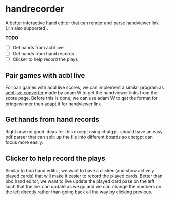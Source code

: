 # handrecorder
A better interactive hand editor that can render and parse handviewer link (.lin also supported).

**TODO**
- [ ] Get hands from acbl live
- [ ] Get hands from hand records
- [ ] Clicker to help record the plays

## Pair games with acbl live
For pair games with acbl live scores, we can implement a similar program as [acbl live converter](https://www.tameware.com/adam/bridge/utilities/) made by adam W to get the handviewer links from the score page. Before this is done, we can use adam W to get the format for bridgewinner then adapt it for handviewer link

## Get hands from hand records
Right now no good ideas for this except using chatgpt. should have an easy pdf parser that can split up the file into different boards so chatgpt can focus more easily.

## Clicker to help record the plays
Similar to bbo hand editor, we want to have a clicker (and show actively played cards) that will make it easier to record the played cards. Better than bbo hand editor, we want to live update the played card pase on the left such that the link can update as we go and we can change the numbers on the left directly rather than going back all the way by clicking previous.
